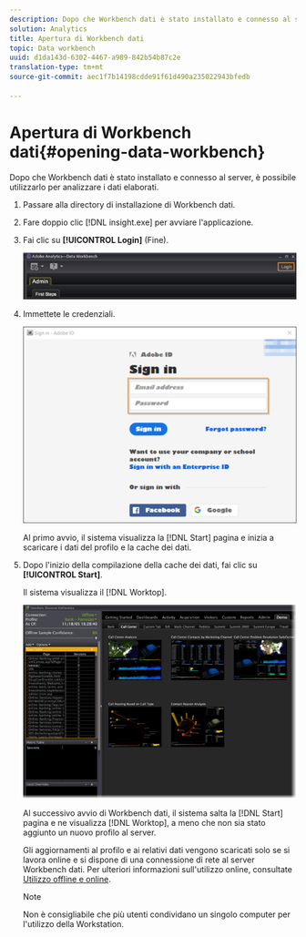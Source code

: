 ```yaml
---
description: Dopo che Workbench dati è stato installato e connesso al server, è possibile utilizzarlo per analizzare i dati elaborati.
solution: Analytics
title: Apertura di Workbench dati
topic: Data workbench
uuid: d1da143d-6302-4467-a989-842b54b87c2e
translation-type: tm+mt
source-git-commit: aec1f7b14198cdde91f61d490a235022943bfedb

---
```



# Apertura di Workbench dati{#opening-data-workbench}

Dopo che Workbench dati è stato installato e connesso al server, è possibile utilizzarlo per analizzare i dati elaborati.

1. Passare alla directory di installazione di Workbench dati.
1. Fare doppio clic [!DNL insight.exe] per avviare l&#39;applicazione.
1. Fai clic su **[!UICONTROL Login]** (Fine).

   ![](assets/dwb_login.png)

1. Immettete le credenziali.

   ![](assets/dwb_signin.png)

   Al primo avvio, il sistema visualizza la [!DNL Start] pagina e inizia a scaricare i dati del profilo e la cache dei dati.

1. Dopo l&#39;inizio della compilazione della cache dei dati, fai clic su **[!UICONTROL Start]**.

   Il sistema visualizza il [!DNL Worktop].

   ![](assets/wtp_open.png)

   Al successivo avvio di Workbench dati, il sistema salta la [!DNL Start] pagina e ne visualizza [!DNL Worktop], a meno che non sia stato aggiunto un nuovo profilo al server.

   Gli aggiornamenti al profilo e ai relativi dati vengono scaricati solo se si lavora online e si dispone di una connessione di rete al server Workbench dati. Per ulteriori informazioni sull&#39;utilizzo online, consultate [Utilizzo offline e online](../../home/c-get-started/c-off-on.md#concept-cef8758ede044b18b3558376c5eb9f54).

   >[!NOTE]
   >
   >Non è consigliabile che più utenti condividano un singolo computer per l&#39;utilizzo della Workstation.

